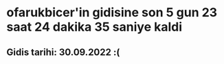 # ofarukbicer'in gidisine son 5 gun 23 saat 24 dakika 35 saniye kaldi

## Gidis tarihi: 30.09.2022 :(